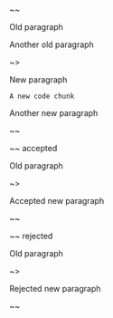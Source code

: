 ~~

Old paragraph

Another old paragraph

~>

New paragraph

```exec
A new code chunk
```

Another new paragraph

~~

~~ accepted

Old paragraph

~>

Accepted new paragraph

~~

~~ rejected

Old paragraph

~>

Rejected new paragraph

~~